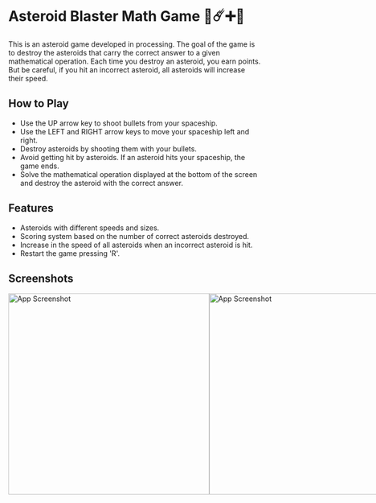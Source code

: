 # Asteroid Blaster Math Game 🚀☄️➕🔢

This is an asteroid game developed in processing. The goal of the game is to destroy the asteroids that carry the correct answer to a given mathematical operation. Each time you destroy an asteroid, you earn points. But be careful, if you hit an incorrect asteroid, all asteroids will increase their speed.

## How to Play

- Use the UP arrow key to shoot bullets from your spaceship.
- Use the LEFT and RIGHT arrow keys to move your spaceship left and right.
- Destroy asteroids by shooting them with your bullets.
- Avoid getting hit by asteroids. If an asteroid hits your spaceship, the game ends.
- Solve the mathematical operation displayed at the bottom of the screen and destroy the asteroid with the correct answer.

## Features

- Asteroids with different speeds and sizes.
- Scoring system based on the number of correct asteroids destroyed.
- Increase in the speed of all asteroids when an incorrect asteroid is hit.
- Restart the game pressing 'R'.

## Screenshots
<div style="display:flex;">
    <img src="https://i.postimg.cc/Y03zpG1f/Captura-de-pantalla-2024-03-03-114831.png" alt="App Screenshot" width="400"/>
    <img src="https://i.postimg.cc/wv9t9WFZ/Captura-de-pantalla-2024-03-03-114914.png" alt="App Screenshot" width="400"/>
    <img src="https://i.postimg.cc/63JGYPrG/Captura-de-pantalla-2024-03-04-150221.png" alt="App Screenshot" width="400"/>
</div>



